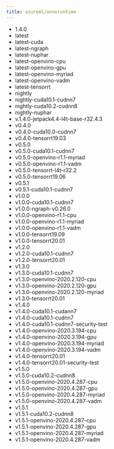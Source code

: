 ```yaml
---
title: azureml/onnxruntime
---
```

- 1.4.0
- latest
- latest-cuda
- latest-ngraph
- latest-nuphar
- latest-openvino-cpu
- latest-openvino-gpu
- latest-openvino-myriad
- latest-openvino-vadm
- latest-tensorrt
- nightly
- nightly-cuda10.1-cudnn7
- nightly-cuda10.2-cudnn8
- nightly-nuphar
- v.1.4.0-jetpack4.4-l4t-base-r32.4.3
- v0.4.0
- v0.4.0-cuda10.0-cudnn7
- v0.4.0-tensorrt19.03
- v0.5.0
- v0.5.0-cuda10.1-cudnn7
- v0.5.0-openvino-r1.1-myriad
- v0.5.0-openvino-r1.1-vadm
- v0.5.0-tensorrt-l4t-r32.2
- v0.5.0-tensorrt19.06
- v0.5.1
- v0.5.1-cuda10.1-cudnn7
- v1.0.0
- v1.0.0-cuda10.1-cudnn7
- v1.0.0-ngraph-v0.26.0
- v1.0.0-openvino-r1.1-cpu
- v1.0.0-openvino-r1.1-myriad
- v1.0.0-openvino-r1.1-vadm
- v1.0.0-tensorrt19.09
- v1.0.0-tensorrt20.01
- v1.2.0
- v1.2.0-cuda10.1-cudnn7
- v1.2.0-tensorrt20.01
- v1.3.0
- v1.3.0-cuda10.1-cudnn7
- v1.3.0-openvino-2020.2.120-cpu
- v1.3.0-openvino-2020.2.120-gpu
- v1.3.0-openvino-2020.2.120-myriad
- v1.3.0-tensorrt20.01
- v1.4.0
- v1.4.0-cuda10.1-cudann7
- v1.4.0-cuda10.1-cudnn7
- v1.4.0-cuda10.1-cudnn7-security-test
- v1.4.0-openvino-2020.3.194-cpu
- v1.4.0-openvino-2020.3.194-gpu
- v1.4.0-openvino-2020.3.194-myriad
- v1.4.0-openvino-2020.3.194-vadm
- v1.4.0-tensorrt20.01
- v1.4.0-tensorrt20.01-security-test
- v1.5.0
- v1.5.0-cuda10.2-cudnn8
- v1.5.0-openvino-2020.4.287-cpu
- v1.5.0-openvino-2020.4.287-gpu
- v1.5.0-openvino-2020.4.287-myriad
- v1.5.0-openvino-2020.4.287-vadm
- v1.5.1
- v1.5.1-cuda10.2-cudnn8
- v1.5.1-openvino-2020.4.287-cpu
- v1.5.1-openvino-2020.4.287-gpu
- v1.5.1-openvino-2020.4.287-myriad
- v1.5.1-openvino-2020.4.287-vadm
